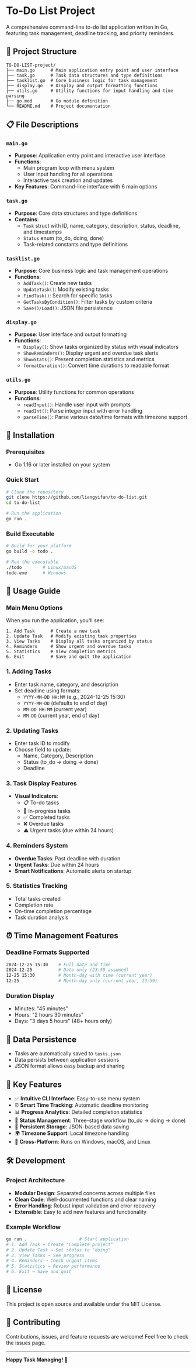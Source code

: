 # To-Do List Project

A comprehensive command-line to-do list application written in Go, featuring task management, deadline tracking, and priority reminders.

## 📁 Project Structure

```
TO-DO-LIST-project/
├── main.go      # Main application entry point and user interface
├── task.go      # Task data structures and type definitions
├── tasklist.go  # Core business logic for task management
├── display.go   # Display and output formatting functions
├── utils.go     # Utility functions for input handling and time parsing
├── go.mod       # Go module definition
└── README.md    # Project documentation
```

## 📋 File Descriptions

### `main.go`
- **Purpose**: Application entry point and interactive user interface
- **Functions**: 
  - Main program loop with menu system
  - User input handling for all operations
  - Interactive task creation and updates
- **Key Features**: Command-line interface with 6 main options

### `task.go`
- **Purpose**: Core data structures and type definitions
- **Contains**:
  - `Task` struct with ID, name, category, description, status, deadline, and timestamps
  - `Status` enum (to_do, doing, done)
  - Task-related constants and type definitions

### `tasklist.go`
- **Purpose**: Core business logic and task management operations
- **Functions**:
  - `AddTask()`: Create new tasks
  - `UpdateTask()`: Modify existing tasks
  - `FindTask()`: Search for specific tasks
  - `GetTasksByCondition()`: Filter tasks by custom criteria
  - `Save()/Load()`: JSON file persistence

### `display.go`
- **Purpose**: User interface and output formatting
- **Functions**:
  - `Display()`: Show tasks organized by status with visual indicators
  - `ShowReminders()`: Display urgent and overdue task alerts
  - `ShowStats()`: Present completion statistics and metrics
  - `formatDuration()`: Convert time durations to readable format

### `utils.go`
- **Purpose**: Utility functions for common operations
- **Functions**:
  - `readInput()`: Handle user input with prompts
  - `readInt()`: Parse integer input with error handling
  - `parseTime()`: Parse various date/time formats with timezone support

## 🚀 Installation

### Prerequisites
- Go 1.16 or later installed on your system

### Quick Start
```bash
# Clone the repository
git clone https://github.com/liangyifan/to-do-list.git
cd to-do-list

# Run the application
go run .
```

### Build Executable
```bash
# Build for your platform
go build -o todo .

# Run the executable
./todo        # Linux/macOS
todo.exe      # Windows
```

## 📖 Usage Guide

### Main Menu Options
When you run the application, you'll see:
```
1. Add Task      # Create a new task
2. Update Task   # Modify existing task properties
3. View Tasks    # Display all tasks organized by status
4. Reminders     # Show urgent and overdue tasks
5. Statistics    # View completion metrics
6. Exit          # Save and quit the application
```

### 1. Adding Tasks
- Enter task name, category, and description
- Set deadline using formats:
  - `YYYY-MM-DD HH:MM` (e.g., 2024-12-25 15:30)
  - `YYYY-MM-DD` (defaults to end of day)
  - `MM-DD HH:MM` (current year)
  - `MM-DD` (current year, end of day)

### 2. Updating Tasks
- Enter task ID to modify
- Choose field to update:
  - Name, Category, Description
  - Status (to_do → doing → done)
  - Deadline

### 3. Task Display Features
- **Visual Indicators**:
  - 📋 To-do tasks
  - 🔄 In-progress tasks
  - ✅ Completed tasks
  - ❌ Overdue tasks
  - ⚠️ Urgent tasks (due within 24 hours)

### 4. Reminders System
- **Overdue Tasks**: Past deadline with duration
- **Urgent Tasks**: Due within 24 hours
- **Smart Notifications**: Automatic alerts on startup

### 5. Statistics Tracking
- Total tasks created
- Completion rate
- On-time completion percentage
- Task duration analysis

## ⏰ Time Management Features

### Deadline Formats Supported
```bash
2024-12-25 15:30    # Full date and time
2024-12-25          # Date only (23:59 assumed)
12-25 15:30         # Month-day with time (current year)
12-25               # Month-day only (current year, 23:59)
```

### Duration Display
- Minutes: "45 minutes"
- Hours: "2 hours 30 minutes"
- Days: "3 days 5 hours" (48+ hours only)

## 💾 Data Persistence

- Tasks are automatically saved to `tasks.json`
- Data persists between application sessions
- JSON format allows easy backup and sharing

## 🎯 Key Features

- ✅ **Intuitive CLI Interface**: Easy-to-use menu system
- ⏰ **Smart Time Tracking**: Automatic deadline monitoring
- 📊 **Progress Analytics**: Detailed completion statistics
- 🔄 **Status Management**: Three-stage workflow (to_do → doing → done)
- 💾 **Persistent Storage**: JSON-based data saving
- 🌍 **Timezone Support**: Local timezone handling
- 📱 **Cross-Platform**: Runs on Windows, macOS, and Linux

## 🛠️ Development

### Project Architecture
- **Modular Design**: Separated concerns across multiple files
- **Clean Code**: Well-documented functions and clear naming
- **Error Handling**: Robust input validation and error recovery
- **Extensible**: Easy to add new features and functionality

### Example Workflow
```bash
go run .                    # Start application
# 1. Add Task → Create "Complete project"
# 2. Update Task → Set status to "doing"
# 3. View Tasks → See progress
# 4. Reminders → Check urgent items
# 5. Statistics → Review performance
# 6. Exit → Save and quit
```

## 📝 License

This project is open source and available under the MIT License.

## 🤝 Contributing

Contributions, issues, and feature requests are welcome! Feel free to check the issues page.

---

**Happy Task Managing! 🎉**
